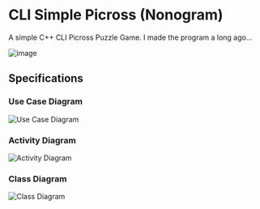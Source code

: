 # CLI Simple Picross (Nonogram)
A simple C++ CLI Picross Puzzle Game. I made the program a long ago...

![image](https://github.com/reruo321/CLI-Simple-Picross/assets/48712088/d100e2fe-132a-425c-b334-2b8a75470bbc)

## Specifications
### Use Case Diagram
![Use Case Diagram](https://github.com/reruo321/CLI-Simple-Picross/assets/48712088/1a98aba8-222e-45ff-b915-2f28c36a56e4)
### Activity Diagram
![Activity Diagram](https://github.com/reruo321/CLI-Simple-Picross/assets/48712088/14da238f-96cb-4456-aa38-214df7cfbf42)
### Class Diagram
![Class Diagram](https://github.com/reruo321/CLI-Simple-Picross/assets/48712088/c22c7409-317a-4f1c-bc45-b3545207923d)


